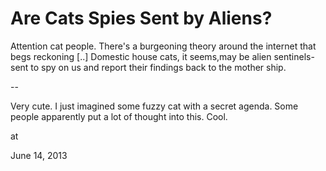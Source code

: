 # Are Cats Spies Sent by Aliens?
Attention cat people. There's a burgeoning theory around the internet that begs reckoning [..] Domestic house cats, it seems,may be alien sentinels-sent to spy on us and report their findings back to the mother ship.

--

Very cute. I just imagined some fuzzy cat with a secret agenda. Some people apparently put a lot of thought into this. Cool. 







at

June 14, 2013















